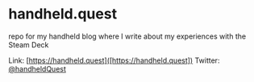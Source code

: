 # handheld.quest
repo for my handheld blog where I write about my experiences with the Steam Deck

Link: [https://handheld.quest]([https://handheld.quest])
Twitter: [@handheldQuest](https://twitter.com/handheldquest)
